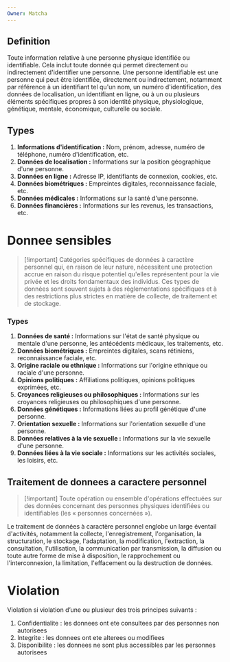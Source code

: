 ```yaml
---
Owner: Matcha
---
```

## Definition
Toute information relative à une personne physique identifiée ou identifiable. Cela inclut toute donnée qui permet directement ou indirectement d'identifier une personne. Une personne identifiable est une personne qui peut être identifiée, directement ou indirectement, notamment par référence à un identifiant tel qu'un nom, un numéro d'identification, des données de localisation, un identifiant en ligne, ou à un ou plusieurs éléments spécifiques propres à son identité physique, physiologique, génétique, mentale, économique, culturelle ou sociale.
  
## Types
1. **Informations d'identification :** Nom, prénom, adresse, numéro de téléphone, numéro d'identification, etc.
2. **Données de localisation :** Informations sur la position géographique d'une personne.
3. **Données en ligne :** Adresse IP, identifiants de connexion, cookies, etc.
4. **Données biométriques :** Empreintes digitales, reconnaissance faciale, etc.
5. **Données médicales :** Informations sur la santé d'une personne.
6. **Données financières :** Informations sur les revenus, les transactions, etc.
  
  
# Donnee sensibles

> [!important] Catégories spécifiques de données à caractère personnel qui, en raison de leur nature, nécessitent une protection accrue en raison du risque potentiel qu'elles représentent pour la vie privée et les droits fondamentaux des individus.
Ces types de données sont souvent sujets à des réglementations spécifiques et à des restrictions plus strictes en matière de collecte, de traitement et de stockage.
### Types
1. **Données de santé :** Informations sur l'état de santé physique ou mentale d'une personne, les antécédents médicaux, les traitements, etc.
2. **Données biométriques :** Empreintes digitales, scans rétiniens, reconnaissance faciale, etc.
3. **Origine raciale ou ethnique :** Informations sur l'origine ethnique ou raciale d'une personne.
4. **Opinions politiques :** Affiliations politiques, opinions politiques exprimées, etc.
5. **Croyances religieuses ou philosophiques :** Informations sur les croyances religieuses ou philosophiques d'une personne.
6. **Données génétiques :** Informations liées au profil génétique d'une personne.
7. **Orientation sexuelle :** Informations sur l'orientation sexuelle d'une personne.
8. **Données relatives à la vie sexuelle :** Informations sur la vie sexuelle d'une personne.
9. **Données liées à la vie sociale :** Informations sur les activités sociales, les loisirs, etc.
  
## Traitement de donnees a caractere personnel
  

> [!important] Toute opération ou ensemble d'opérations effectuées sur des données concernant des personnes physiques identifiées ou identifiables (les « personnes concernées »).
  
Le traitement de données à caractère personnel englobe un large éventail d'activités, notamment la collecte, l'enregistrement, l'organisation, la structuration, le stockage, l'adaptation, la modification, l'extraction, la consultation, l'utilisation, la communication par transmission, la diffusion ou toute autre forme de mise à disposition, le rapprochement ou l'interconnexion, la limitation, l'effacement ou la destruction de données.
# Violation
Violation si violation d’une ou plusieur des trois principes suivants :
1. Confidentialite : les donnees ont ete consultees par des personnes non autorisees
2. Integrite : les donnees ont ete alterees ou modifiees
3. Disponibilite : les donnees ne sont plus accessibles par les personnes autorisees